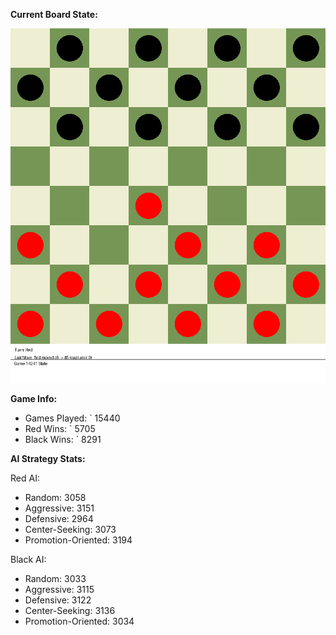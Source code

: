 
**Current Board State:**  
<!-- START_GIF -->
![Checkers Game](./checkers_game.gif)
<!-- END_GIF -->

**Game Info:**  
- Games Played: `<!-- GAMES_PLAYED --> 15440
- Red Wins: `<!-- RED_WINS --> 5705
- Black Wins: `<!-- BLACK_WINS --> 8291

<!-- AI_STATS -->
**AI Strategy Stats:**

Red AI:
- Random: 3058
- Aggressive: 3151
- Defensive: 2964
- Center-Seeking: 3073
- Promotion-Oriented: 3194

Black AI:
- Random: 3033
- Aggressive: 3115
- Defensive: 3122
- Center-Seeking: 3136
- Promotion-Oriented: 3034
